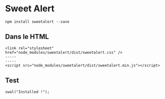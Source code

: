 # Sweet Alert

	npm install sweetalert --save

## Dans le HTML
	<link rel="stylesheet" href="node_modules/sweetalert/dist/sweetalert.css" />
	-----
	-----
	<script src="node_modules/sweetalert/dist/sweetalert.min.js"></script>

## Test
	swal("Installed !");
